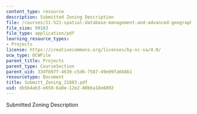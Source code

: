```yaml
---
content_type: resource
description: Submitted Zoning Description
file: /courses/11-521-spatial-database-management-and-advanced-geographic-information-systems-spring-2003/db5b4ab3e6506a0e12e280bba18e6092_Submitt_Zoning_31803.pdf
file_size: 99183
file_type: application/pdf
learning_resource_types:
- Projects
license: https://creativecommons.org/licenses/by-nc-sa/4.0/
ocw_type: OCWFile
parent_title: Projects
parent_type: CourseSection
parent_uid: 33df897f-4639-c5d6-7587-49e09fa048b1
resourcetype: Document
title: Submitt_Zoning_31803.pdf
uid: db5b4ab3-e650-6a0e-12e2-80bba18e6092
---
```

Submitted Zoning Description